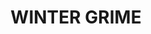 ---
layout: product
title: "WINTER GRIME"
price: "410" 
desc: "Streaking emajl efekat"
img_path: "/assets/img/A.MIG-1255.jpg"
brand: "AMMO"
available: true
special_offer: false
new: false
soon: false
cat: "030000"
subcat: "00"
subsubcat: "00"
sifra: "A.MIG-1255"
popular: true
---